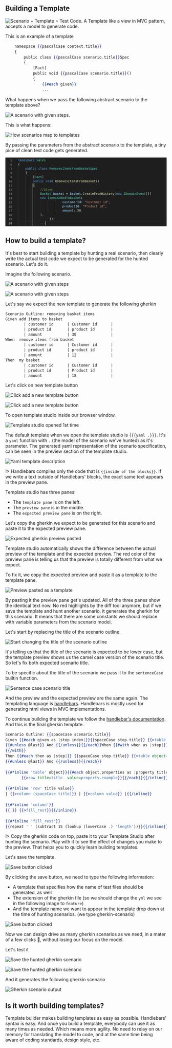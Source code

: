 
## Building a Template

![Scenario + Template = Test Code.](https://cdn.jsdelivr.net/gh/ScenarioHunting/docs-scenario-hunting@gh-pages/content/Quick-Start/Building-a-template/images/shared/scenario-and-template-make-test.jpg)
A Template like a view in MVC pattern, accepts a model to generate code.

This is an example of a template
````handlebars
    namespace {{pascalCase context.title}}
    {
        public class {{pascalCase scenario.title}}Spec
        {
            [Fact]
            public void {{pascalCase scenario.title}}()
            {
                {{#each given}}
                ...
````

What happens when we pass the following abstract scenario to the template above?

![A scenario with given steps.](https://cdn.jsdelivr.net/gh/ScenarioHunting/docs-scenario-hunting@gh-pages/content/Quick-Start/Building-a-template/images/shared/remove-items-from-basket-scenario.png)

This is what happens:

![How scenarios map to templates](https://cdn.jsdelivr.net/gh/ScenarioHunting/docs-scenario-hunting@gh-pages/content/Quick-Start/Building-a-template/images/shared/scenario-template-mapping.jpg)

By passing the parameters from the abstract scenario to the template, a tiny pice of clean test code gets generated.

![How scenarios map to templates](images/shared/test-code-generated.png)

## How to build a template?

It's best to start building a template by hunting a real scenario, then clearly write the actual test code we expect to be generated for the hunted scenario. Let's do it.

Imagine the following scenario.

<!-- tabs:start -->
<!-- tab:Event Storming -->
![A scenario with given steps](https://cdn.jsdelivr.net/gh/ScenarioHunting/docs-scenario-hunting@gh-pages/content/Quick-Start/Building-a-template/images/event-storming/api-scenario-hunted.png)
<!-- tab:Event Modeling -->
![A scenario with given steps](https://cdn.jsdelivr.net/gh/ScenarioHunting/docs-scenario-hunting@gh-pages/content/Quick-Start/Building-a-template/images/event-modeling/api-scenario-hunted.png)
<!-- tabs:end -->

Let's say we expect the new template to generate the following gherkin

````gherkin
Scenario Outline: removing basket items
Given add items to basket 
        | customer id      | Customer id      |
        | product id       | product id       |
        | amount           | 30               |
When  remove items from basket 
        | customer id      | Customer id      |
        | product id       | product id       |
        | amount           | 12               |
Then  my basket 
        | customer id      | Customer id      |
        | product id       | Product id       |
        | amount           | 18               |
````

Let's click on new template button

<!-- tabs:start -->
<!-- tab:Event Storming -->
![Click add a new template button](https://cdn.jsdelivr.net/gh/ScenarioHunting/docs-scenario-hunting@gh-pages/content/Quick-Start/Building-a-template/images/event-storming/add-a-new-template.png)
<!-- tab:Event Modeling -->
![Click add a new template button](https://cdn.jsdelivr.net/gh/ScenarioHunting/docs-scenario-hunting@gh-pages/content/Quick-Start/Building-a-template/images/event-modeling/add-a-new-template.png)
<!-- tabs:end -->

To open template studio inside our browser window.

![Template studio opened 1st time](https://cdn.jsdelivr.net/gh/ScenarioHunting/docs-scenario-hunting@gh-pages/content/Quick-Start/Building-a-template/images/shared/template-studio-opened-1st-time.png)

The default template when we open the template studio is `{{{yaml .}}}`. It's a `yaml` function with `.` (the model of the scenario we've hunted) as it's parameter. The generated yaml representation of the scenario specification, can be seen in the preview section of the template studio. 

![Yaml template description](https://cdn.jsdelivr.net/gh/ScenarioHunting/docs-scenario-hunting@gh-pages/content/Quick-Start/Building-a-template/images/shared/yaml-template-description.jpg)

!> Handlebars compiles only the code that is `{{inside of the blocks}}`. If we write a text outside of Handlebars' blocks, the exact same text appears in the preview pane.

Template studio has three panes:
- The `template pane` is on the left.
- The `preview pane` is in the middle.
- The `expected preview pane` is on the right.

Let's copy the gherkin we expect to be generated for this scenario and paste it to the expected preview pane.

![Expected gherkin preview pasted](https://cdn.jsdelivr.net/gh/ScenarioHunting/docs-scenario-hunting@gh-pages/content/Quick-Start/Building-a-template/images/shared/expected-gherkin-pasted.png)

Template studio automatically shows the difference between the actual preview of the template and the expected preview. The red color of the preview pane is telling us that the preview is totally different from what we expect.

To fix it, we copy the expected preview and paste it as a template to the template pane.

![Preview pasted as a template](https://cdn.jsdelivr.net/gh/ScenarioHunting/docs-scenario-hunting@gh-pages/content/Quick-Start/Building-a-template/images/shared/preview-pasted-as-template.png)

By pasting it the preview pane get's updated. All of the three panes show the identical text now.
No red highlights by the diff tool anymore, but if we save the template and hunt another scenario, it generates the gherkin for this scenario. It means that there are some constants we should replace with variable parameters from the scenario model.

Let's start by replacing the title of the scenario outline. 

![Start changing the title of the scenario outline](https://cdn.jsdelivr.net/gh/ScenarioHunting/docs-scenario-hunting@gh-pages/content/Quick-Start/Building-a-template/images/shared/scenario-title-changed.png)

It's telling us that the title of the scenario is expected to be lower case, but the template preview shows us the camel case version of the scenario title. So let's fix both expected scenario title. 

To be specific about the title of the scenario we pass it to the `sentenceCase` builtin function.

![Sentence case scenario title](https://cdn.jsdelivr.net/gh/ScenarioHunting/docs-scenario-hunting@gh-pages/content/Quick-Start/Building-a-template/images/shared/scenario-title-sentence-cased.png)

And the preview and the expected preview are the same again. The templating language is [handlebars](https://handlebarsjs.com/).
 Handlebars is mostly used for generating html views in MVC implementations. 
 
 To continue building the template we follow the [handlebar's documentation](https://handlebarsjs.com/). And this is the final gherkin template.

 ````handlebars
 Scenario Outline: {{spaceCase scenario.title}}
Given {{#each given as |step index|}}{{spaceCase step.title}} {{>table object=step.schema}}
{{#unless @last}} And {{/unless}}{{/each}}When {{#with when as |step|}} {{spaceCase step.title}} {{>table object=step.schema}}
{{/with}}
Then {{#each then as |step|}} {{spaceCase step.title}} {{>table object=step.schema}}
{{#unless @last}} And {{/unless}}{{/each}}

{{#*inline 'table' object}}{{#each object.properties as |property title|}}
        {{>row title=title  value=property.example}}{{/each}}{{/inline}}

{{#*inline 'row' title value}}
| {{>column (spaceCase title)}} | {{>column value}} |{{/inline}}

{{#*inline 'column'}}
{{.}} {{>fill_rest}}{{/inline}}

{{#*inline 'fill_rest'}}
{{repeat ' ' (subtract 15 (lookup (lowerCase .) 'length'))}}{{/inline}}
````

!> Copy the gherkin code on top, paste it to your Template Studio after hunting the scenario. Play with it to see the effect of changes you make to the preview. That helps you to quickly learn building templates.

Let's save the template.

![Save button clicked](https://cdn.jsdelivr.net/gh/ScenarioHunting/docs-scenario-hunting@gh-pages/content/Quick-Start/Building-a-template/images/shared/save-button-1-clicked.jpg)

By clicking the save button, we need to type the following information:
* A template that specifies how the name of test files should be generated, as well
* The extension of the gherkin file (so we should change the `yml` we see in the following image to `feature`)
* And the template name we want to appear in the template drop down at the time of hunting scenarios. (we type gherkin-scenario)

![Save button clicked](https://cdn.jsdelivr.net/gh/ScenarioHunting/docs-scenario-hunting@gh-pages/content/Quick-Start/Building-a-template/images/shared/click-save-button-2.png)

Now we can design drive as many gherkin scenarios as we need, in a mater of a few clicks 🚀, without losing our focus on the model.

Let's test it

<!-- tabs:start -->
<!-- tab:Event Storming -->
![Save the hunted gherkin scenario](https://cdn.jsdelivr.net/gh/ScenarioHunting/docs-scenario-hunting@gh-pages/content/Quick-Start/Building-a-template/images/event-storming/save-hunted-scenario.png)
<!-- tab:Event Modeling -->
![Save the hunted gherkin scenario](https://cdn.jsdelivr.net/gh/ScenarioHunting/docs-scenario-hunting@gh-pages/content/Quick-Start/Building-a-template/images/event-modeling/save-hunted-scenario.png)
<!-- tabs:end -->

And it generates the following gherkin scenario

![Gherkin scenario output](https://cdn.jsdelivr.net/gh/ScenarioHunting/docs-scenario-hunting@gh-pages/content/Quick-Start/Building-a-template/images/shared/scenario-as-gherkin.png)

## Is it worth building templates?
Template builder makes building templates as easy as possible. 
Handlebars' syntax is easy. 
And once you build a template, everybody can use it as many times as needed. Which means more agility. No need to relay on our memory for translating the model to code, and at the same time being aware of coding standards, design style, etc.